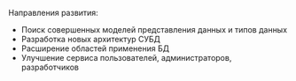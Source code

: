 Направления развития:
- Поиск совершенных моделей представления данных и типов данных
- Разработка новых архитектур СУБД
- Расширение областей применения БД
- Улучшение сервиса пользователей, администраторов, разработчиков 
